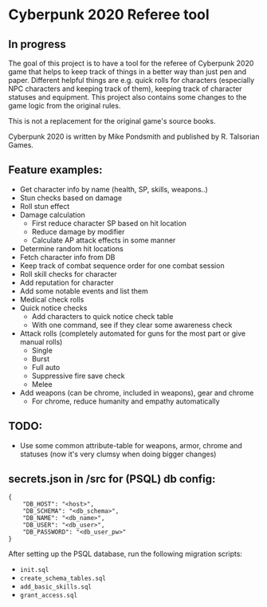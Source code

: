 # Cyberpunk 2020 Referee tool 

## In progress

The goal of this project is to have a tool for the referee of Cyberpunk 2020 game
that helps to keep track of things in a better way than just pen and paper.
Different helpful things are e.g. quick rolls for characters 
(especially NPC characters and keeping track of them), 
keeping track of character statuses and equipment. This project also contains
some changes to the game logic from the original rules.

This is not a replacement for the original game's source books.

Cyberpunk 2020 is written by Mike Pondsmith and published by R. Talsorian Games.


## Feature examples:

- Get character info by name (health, SP, skills, weapons..)
- Stun checks based on damage
- Roll stun effect
- Damage calculation
    * First reduce character SP based on hit location
    * Reduce damage by modifier
    * Calculate AP attack effects in some manner
- Determine random hit locations
- Fetch character info from DB
- Keep track of combat sequence order for one combat session
- Roll skill checks for character
- Add reputation for character
- Add some notable events and list them
- Medical check rolls
- Quick notice checks
  * Add characters to quick notice check table
  * With one command, see if they clear some awareness check
- Attack rolls (completely automated for guns for the most part or give manual rolls)
  * Single
  * Burst
  * Full auto
  * Suppressive fire save check
  * Melee
- Add weapons (can be chrome, included in weapons), gear and chrome
    * For chrome, reduce humanity and empathy automatically


## TODO:
- Use some common attribute-table for weapons, armor, chrome and statuses
(now it's very clumsy when doing bigger changes)

## secrets.json in /src for (PSQL) db config:
```
{
    "DB_HOST": "<host>",
    "DB_SCHEMA": "<db_schema>",
    "DB_NAME": "<db_name>",
    "DB_USER": "<db_user>",
    "DB_PASSWORD": "<db_user_pw>"
}
```

After setting up the PSQL database, run the following migration scripts:
  * `init.sql`
  * `create_schema_tables.sql`
  * `add_basic_skills.sql`
  * `grant_access.sql`